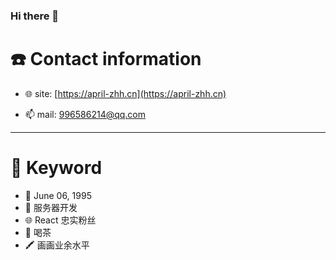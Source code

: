 ### Hi there 👋

# ☎️ Contact information

 - 🌐 site: [https://april-zhh.cn](https://april-zhh.cn)

 - 📫 mail: 996586214@qq.com

---

# 🔑 Keyword

- 🐷 June 06, 1995
- 🔧 服务器开发
- 🌐 React 忠实粉丝
- 🍵 喝茶 
- 🖍 画画业余水平
